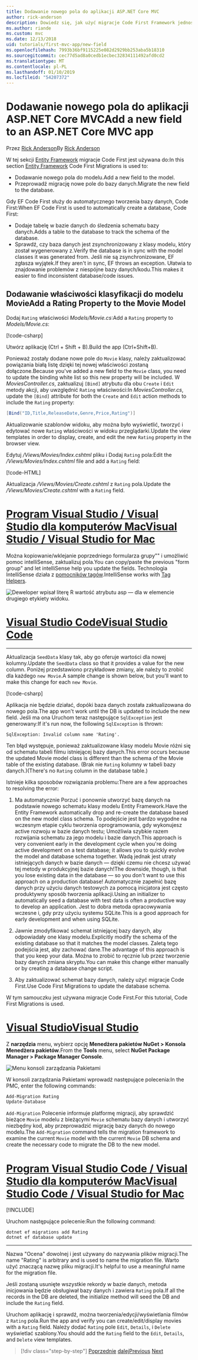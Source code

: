 ```yaml
---
title: Dodawanie nowego pola do aplikacji ASP.NET Core MVC
author: rick-anderson
description: Dowiedz się, jak użyć migracje Code First Framework jednostki Dodawanie nowego pola do modelu, i przeprowadzić migrację tej zmiany do bazy danych.
ms.author: riande
ms.custom: mvc
ms.date: 12/13/2018
uid: tutorials/first-mvc-app/new-field
ms.openlocfilehash: 7993b36bf9115225e082d2929bb253aba5b18310
ms.sourcegitcommit: cec77d5ad8a0cedb1ecbec32834111492afd0cd2
ms.translationtype: MT
ms.contentlocale: pl-PL
ms.lasthandoff: 01/10/2019
ms.locfileid: "54207372"
---
```

# <a name="add-a-new-field-to-an-aspnet-core-mvc-app"></a><span data-ttu-id="b1d3f-103">Dodawanie nowego pola do aplikacji ASP.NET Core MVC</span><span class="sxs-lookup"><span data-stu-id="b1d3f-103">Add a new field to an ASP.NET Core MVC app</span></span>

<span data-ttu-id="b1d3f-104">Przez [Rick Anderson](https://twitter.com/RickAndMSFT)</span><span class="sxs-lookup"><span data-stu-id="b1d3f-104">By [Rick Anderson](https://twitter.com/RickAndMSFT)</span></span>

<span data-ttu-id="b1d3f-105">W tej sekcji [Entity Framework](/ef/core/get-started/aspnetcore/new-db) migracje Code First jest używana do:</span><span class="sxs-lookup"><span data-stu-id="b1d3f-105">In this section [Entity Framework](/ef/core/get-started/aspnetcore/new-db) Code First Migrations is used to:</span></span>

* <span data-ttu-id="b1d3f-106">Dodawanie nowego pola do modelu.</span><span class="sxs-lookup"><span data-stu-id="b1d3f-106">Add a new field to the model.</span></span>
* <span data-ttu-id="b1d3f-107">Przeprowadź migrację nowe pole do bazy danych.</span><span class="sxs-lookup"><span data-stu-id="b1d3f-107">Migrate the new field to the database.</span></span>

<span data-ttu-id="b1d3f-108">Gdy EF Code First służy do automatycznego tworzenia bazy danych, Code First:</span><span class="sxs-lookup"><span data-stu-id="b1d3f-108">When EF Code First is used to automatically create a database, Code First:</span></span>

* <span data-ttu-id="b1d3f-109">Dodaje tabelę w bazie danych do śledzenia schematu bazy danych.</span><span class="sxs-lookup"><span data-stu-id="b1d3f-109">Adds a table to the database to  track the schema of the database.</span></span>
* <span data-ttu-id="b1d3f-110">Sprawdź, czy baza danych jest zsynchronizowany z klasy modelu, który został wygenerowany z.</span><span class="sxs-lookup"><span data-stu-id="b1d3f-110">Verify the database is in sync with the model classes it was generated from.</span></span> <span data-ttu-id="b1d3f-111">Jeśli nie są zsynchronizowane, EF zgłasza wyjątek.</span><span class="sxs-lookup"><span data-stu-id="b1d3f-111">If they aren't in sync, EF throws an exception.</span></span> <span data-ttu-id="b1d3f-112">Ułatwia to znajdowanie problemów z niespójne bazy danych/kodu.</span><span class="sxs-lookup"><span data-stu-id="b1d3f-112">This makes it easier to find inconsistent database/code issues.</span></span>

## <a name="add-a-rating-property-to-the-movie-model"></a><span data-ttu-id="b1d3f-113">Dodawanie właściwości klasyfikacji do modelu Movie</span><span class="sxs-lookup"><span data-stu-id="b1d3f-113">Add a Rating Property to the Movie Model</span></span>

<span data-ttu-id="b1d3f-114">Dodaj `Rating` właściwości *Models/Movie.cs*:</span><span class="sxs-lookup"><span data-stu-id="b1d3f-114">Add a `Rating` property to *Models/Movie.cs*:</span></span>

[!code-csharp[](~/tutorials/first-mvc-app/start-mvc/sample/MvcMovie22/Models/MovieDateRating.cs?highlight=13&name=snippet)]

<span data-ttu-id="b1d3f-115">Utwórz aplikację (Ctrl + Shift + B).</span><span class="sxs-lookup"><span data-stu-id="b1d3f-115">Build the app (Ctrl+Shift+B).</span></span>

<span data-ttu-id="b1d3f-116">Ponieważ zostały dodane nowe pole do `Movie` klasy, należy zaktualizować powiązania białą listę dzięki tej nowej właściwości zostaną dołączone.</span><span class="sxs-lookup"><span data-stu-id="b1d3f-116">Because you've added a new field to the `Movie` class, you need to update the binding white list so this new property will be included.</span></span> <span data-ttu-id="b1d3f-117">W *MoviesController.cs*, zaktualizuj `[Bind]` atrybutu dla obu `Create` i `Edit` metody akcji, aby uwzględnić `Rating` właściwości:</span><span class="sxs-lookup"><span data-stu-id="b1d3f-117">In *MoviesController.cs*, update the `[Bind]` attribute for both the `Create` and `Edit` action methods to include the `Rating` property:</span></span>

```csharp
[Bind("ID,Title,ReleaseDate,Genre,Price,Rating")]
   ```

<span data-ttu-id="b1d3f-118">Aktualizowanie szablonów widoku, aby można było wyświetlić, tworzyć i edytować nowe `Rating` właściwości w widoku przeglądarki.</span><span class="sxs-lookup"><span data-stu-id="b1d3f-118">Update the view templates in order to display, create, and edit the new `Rating` property in the browser view.</span></span>

<span data-ttu-id="b1d3f-119">Edytuj */Views/Movies/Index.cshtml* pliku i Dodaj `Rating` pola:</span><span class="sxs-lookup"><span data-stu-id="b1d3f-119">Edit the */Views/Movies/Index.cshtml* file and add a `Rating` field:</span></span>

[!code-HTML[](~/tutorials/first-mvc-app/start-mvc/sample/MvcMovie22/Views/Movies/IndexGenreRating.cshtml?highlight=16,38&range=24-64)]

<span data-ttu-id="b1d3f-120">Aktualizacja */Views/Movies/Create.cshtml* z `Rating` pola.</span><span class="sxs-lookup"><span data-stu-id="b1d3f-120">Update the */Views/Movies/Create.cshtml* with a `Rating` field.</span></span>

<!-- VS -------------------------->
# <a name="visual-studio--visual-studio-for-mactabvisual-studiovisual-studio-mac"></a>[<span data-ttu-id="b1d3f-121">Program Visual Studio / Visual Studio dla komputerów Mac</span><span class="sxs-lookup"><span data-stu-id="b1d3f-121">Visual Studio / Visual Studio for Mac</span></span>](#tab/visual-studio+visual-studio-mac)

<span data-ttu-id="b1d3f-122">Można kopiowanie/wklejanie poprzedniego formularza grupy"" i umożliwić pomoc intelliSense, zaktualizuj pola.</span><span class="sxs-lookup"><span data-stu-id="b1d3f-122">You can copy/paste the previous "form group" and let intelliSense help you update the fields.</span></span> <span data-ttu-id="b1d3f-123">Technologia IntelliSense działa z [pomocników tagów](xref:mvc/views/tag-helpers/intro).</span><span class="sxs-lookup"><span data-stu-id="b1d3f-123">IntelliSense works with [Tag Helpers](xref:mvc/views/tag-helpers/intro).</span></span>

![Deweloper wpisał literę R wartość atrybutu asp — dla w elemencie drugiego etykiety widoku.](new-field/_static/cr.png)

<!-- Code -------------------------->
# <a name="visual-studio-codetabvisual-studio-code"></a>[<span data-ttu-id="b1d3f-127">Visual Studio Code</span><span class="sxs-lookup"><span data-stu-id="b1d3f-127">Visual Studio Code</span></span>](#tab/visual-studio-code)
<!-- This tab intentionally left blank. -->
---  
<!-- End of VS tabs -->

<span data-ttu-id="b1d3f-128">Aktualizacja `SeedData` klasy tak, aby go oferuje wartości dla nowej kolumny.</span><span class="sxs-lookup"><span data-stu-id="b1d3f-128">Update the `SeedData` class so that it provides a value for the new column.</span></span> <span data-ttu-id="b1d3f-129">Poniżej przedstawiono przykładowe zmiany, ale należy to zrobić dla każdego `new Movie`.</span><span class="sxs-lookup"><span data-stu-id="b1d3f-129">A sample change is shown below, but you'll want to make this change for each `new Movie`.</span></span>

[!code-csharp[](start-mvc/sample/MvcMovie/Models/SeedDataRating.cs?name=snippet1&highlight=6)]

<span data-ttu-id="b1d3f-130">Aplikacja nie będzie działać, dopóki baza danych została zaktualizowana do nowego pola.</span><span class="sxs-lookup"><span data-stu-id="b1d3f-130">The app won't work until the DB is updated to include the new field.</span></span> <span data-ttu-id="b1d3f-131">Jeśli ma ona Uruchom teraz następujące `SqlException` jest generowany:</span><span class="sxs-lookup"><span data-stu-id="b1d3f-131">If it's run now, the following `SqlException` is thrown:</span></span>

`SqlException: Invalid column name 'Rating'.`

<span data-ttu-id="b1d3f-132">Ten błąd występuje, ponieważ zaktualizowane klasy modelu Movie różni się od schematu tabeli filmu istniejącej bazy danych.</span><span class="sxs-lookup"><span data-stu-id="b1d3f-132">This error occurs because the updated Movie model class is different than the schema of the Movie table of the existing database.</span></span> <span data-ttu-id="b1d3f-133">(Brak nie `Rating` kolumny w tabeli bazy danych.)</span><span class="sxs-lookup"><span data-stu-id="b1d3f-133">(There's no `Rating` column in the database table.)</span></span>

<span data-ttu-id="b1d3f-134">Istnieje kilka sposobów rozwiązania problemu:</span><span class="sxs-lookup"><span data-stu-id="b1d3f-134">There are a few approaches to resolving the error:</span></span>

1. <span data-ttu-id="b1d3f-135">Ma automatycznie Porzuć i ponownie utworzyć bazę danych na podstawie nowego schematu klasy modelu Entity Framework.</span><span class="sxs-lookup"><span data-stu-id="b1d3f-135">Have the Entity Framework automatically drop and re-create the database based on the new model class schema.</span></span> <span data-ttu-id="b1d3f-136">To podejście jest bardzo wygodne na wczesnym etapie cyklu tworzenia oprogramowania, gdy wykonujesz active rozwoju w bazie danych testu; Umożliwia szybkie razem rozwijania schematu za jego modelu i bazie danych.</span><span class="sxs-lookup"><span data-stu-id="b1d3f-136">This approach is very convenient early in the development cycle when you're doing active development on a test database; it allows you to quickly evolve the model and database schema together.</span></span> <span data-ttu-id="b1d3f-137">Wadą jednak jest utraty istniejących danych w bazie danych — dzięki czemu nie chcesz używać tej metody w produkcyjnej bazie danych!</span><span class="sxs-lookup"><span data-stu-id="b1d3f-137">The downside, though, is that you lose existing data in the database — so you don't want to use this approach on a production database!</span></span> <span data-ttu-id="b1d3f-138">Automatycznie zapełnić bazę danych przy użyciu danych testowych za pomocą inicjatora jest często produktywny sposób tworzenia aplikacji.</span><span class="sxs-lookup"><span data-stu-id="b1d3f-138">Using an initializer to automatically seed a database with test data is often a productive way to develop an application.</span></span> <span data-ttu-id="b1d3f-139">Jest to dobra metoda opracowywania wczesne i, gdy przy użyciu systemu SQLite.</span><span class="sxs-lookup"><span data-stu-id="b1d3f-139">This is a good approach for early development and when using SQLite.</span></span>

2. <span data-ttu-id="b1d3f-140">Jawnie zmodyfikować schemat istniejącej bazy danych, aby odpowiadały one klasy modelu.</span><span class="sxs-lookup"><span data-stu-id="b1d3f-140">Explicitly modify the schema of the existing database so that it matches the model classes.</span></span> <span data-ttu-id="b1d3f-141">Zaletą tego podejścia jest, aby zachować dane.</span><span class="sxs-lookup"><span data-stu-id="b1d3f-141">The advantage of this approach is that you keep your data.</span></span> <span data-ttu-id="b1d3f-142">Można to zrobić to ręcznie lub przez tworzenie bazy danych zmiana skryptu.</span><span class="sxs-lookup"><span data-stu-id="b1d3f-142">You can make this change either manually or by creating a database change script.</span></span>

3. <span data-ttu-id="b1d3f-143">Aby zaktualizować schemat bazy danych, należy użyć migracje Code First.</span><span class="sxs-lookup"><span data-stu-id="b1d3f-143">Use Code First Migrations to update the database schema.</span></span>

<span data-ttu-id="b1d3f-144">W tym samouczku jest używana migracje Code First.</span><span class="sxs-lookup"><span data-stu-id="b1d3f-144">For this tutorial, Code First Migrations is used.</span></span>

<!-- VS -------------------------->
# <a name="visual-studiotabvisual-studio"></a>[<span data-ttu-id="b1d3f-145">Visual Studio</span><span class="sxs-lookup"><span data-stu-id="b1d3f-145">Visual Studio</span></span>](#tab/visual-studio)

<span data-ttu-id="b1d3f-146">Z **narzędzia** menu, wybierz opcję **Menedżera pakietów NuGet > Konsola Menedżera pakietów**.</span><span class="sxs-lookup"><span data-stu-id="b1d3f-146">From the **Tools** menu, select **NuGet Package Manager > Package Manager Console**.</span></span>

  ![Menu konsoli zarządzania Pakietami](adding-model/_static/pmc.png)

<span data-ttu-id="b1d3f-148">W konsoli zarządzania Pakietami wprowadź następujące polecenia:</span><span class="sxs-lookup"><span data-stu-id="b1d3f-148">In the PMC, enter the following commands:</span></span>

```powershell
Add-Migration Rating
Update-Database
```

<span data-ttu-id="b1d3f-149">`Add-Migration` Polecenie informuje platformę migracji, aby sprawdzić bieżące `Movie` modelu z bieżącymi `Movie` schematu bazy danych i utworzyć niezbędny kod, aby przeprowadzić migrację bazy danych do nowego modelu.</span><span class="sxs-lookup"><span data-stu-id="b1d3f-149">The `Add-Migration` command tells the migration framework to examine the current `Movie` model with the current `Movie` DB schema and create the necessary code to migrate the DB to the new model.</span></span>

# <a name="visual-studio-code--visual-studio-for-mactabvisual-studio-codevisual-studio-mac"></a>[<span data-ttu-id="b1d3f-150">Program Visual Studio Code / Visual Studio dla komputerów Mac</span><span class="sxs-lookup"><span data-stu-id="b1d3f-150">Visual Studio Code / Visual Studio for Mac</span></span>](#tab/visual-studio-code+visual-studio-mac)

[!INCLUDE[](~/includes/RP-mvc-shared/sqlite-warn.md)]

<span data-ttu-id="b1d3f-151">Uruchom następujące polecenie:</span><span class="sxs-lookup"><span data-stu-id="b1d3f-151">Run the following command:</span></span>

```cli
dotnet ef migrations add Rating
dotnet ef database update
```

---  
<!-- End of VS tabs -->

<span data-ttu-id="b1d3f-152">Nazwa "Ocena" dowolnej i jest używany do nazywania plików migracji.</span><span class="sxs-lookup"><span data-stu-id="b1d3f-152">The name "Rating" is arbitrary and is used to name the migration file.</span></span> <span data-ttu-id="b1d3f-153">Warto użyć znaczącą nazwę pliku migracji.</span><span class="sxs-lookup"><span data-stu-id="b1d3f-153">It's helpful to use a meaningful name for the migration file.</span></span>

<span data-ttu-id="b1d3f-154">Jeśli zostaną usunięte wszystkie rekordy w bazie danych, metoda inicjowania będzie obsługiwał bazy danych i zawiera `Rating` pola.</span><span class="sxs-lookup"><span data-stu-id="b1d3f-154">If all the records in the DB are deleted, the initialize method will seed the DB and include the `Rating` field.</span></span>

<span data-ttu-id="b1d3f-155">Uruchom aplikację i sprawdź, można tworzenia/edycji/wyświetlania filmów z `Rating` pola.</span><span class="sxs-lookup"><span data-stu-id="b1d3f-155">Run the app and verify you can create/edit/display movies with a `Rating` field.</span></span> <span data-ttu-id="b1d3f-156">Należy dodać `Rating` pole `Edit`, `Details`, i `Delete` wyświetlać szablony.</span><span class="sxs-lookup"><span data-stu-id="b1d3f-156">You should add the `Rating` field to the `Edit`, `Details`, and `Delete` view templates.</span></span>

> [!div class="step-by-step"]
> <span data-ttu-id="b1d3f-157">[Poprzednie](search.md)
> [dalej](validation.md)</span><span class="sxs-lookup"><span data-stu-id="b1d3f-157">[Previous](search.md)
[Next](validation.md)</span></span>  
